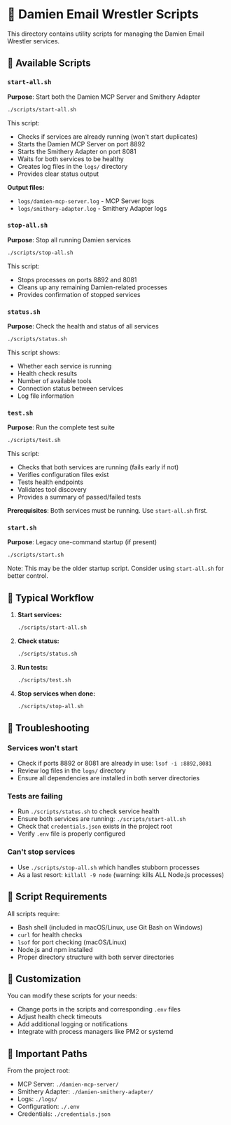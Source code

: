 # 📜 Damien Email Wrestler Scripts

This directory contains utility scripts for managing the Damien Email Wrestler services.

## 🚀 Available Scripts

### `start-all.sh`
**Purpose**: Start both the Damien MCP Server and Smithery Adapter

```bash
./scripts/start-all.sh
```

This script:
- Checks if services are already running (won't start duplicates)
- Starts the Damien MCP Server on port 8892
- Starts the Smithery Adapter on port 8081
- Waits for both services to be healthy
- Creates log files in the `logs/` directory
- Provides clear status output

**Output files:**
- `logs/damien-mcp-server.log` - MCP Server logs
- `logs/smithery-adapter.log` - Smithery Adapter logs

### `stop-all.sh`
**Purpose**: Stop all running Damien services

```bash
./scripts/stop-all.sh
```

This script:
- Stops processes on ports 8892 and 8081
- Cleans up any remaining Damien-related processes
- Provides confirmation of stopped services

### `status.sh`
**Purpose**: Check the health and status of all services

```bash
./scripts/status.sh
```

This script shows:
- Whether each service is running
- Health check results
- Number of available tools
- Connection status between services
- Log file information

### `test.sh`
**Purpose**: Run the complete test suite

```bash
./scripts/test.sh
```

This script:
- Checks that both services are running (fails early if not)
- Verifies configuration files exist
- Tests health endpoints
- Validates tool discovery
- Provides a summary of passed/failed tests

**Prerequisites**: Both services must be running. Use `start-all.sh` first.

### `start.sh`
**Purpose**: Legacy one-command startup (if present)

```bash
./scripts/start.sh
```

Note: This may be the older startup script. Consider using `start-all.sh` for better control.

## 🔄 Typical Workflow

1. **Start services:**
   ```bash
   ./scripts/start-all.sh
   ```

2. **Check status:**
   ```bash
   ./scripts/status.sh
   ```

3. **Run tests:**
   ```bash
   ./scripts/test.sh
   ```

4. **Stop services when done:**
   ```bash
   ./scripts/stop-all.sh
   ```

## 🚨 Troubleshooting

### Services won't start
- Check if ports 8892 or 8081 are already in use: `lsof -i :8892,8081`
- Review log files in the `logs/` directory
- Ensure all dependencies are installed in both server directories

### Tests are failing
- Run `./scripts/status.sh` to check service health
- Ensure both services are running: `./scripts/start-all.sh`
- Check that `credentials.json` exists in the project root
- Verify `.env` file is properly configured

### Can't stop services
- Use `./scripts/stop-all.sh` which handles stubborn processes
- As a last resort: `killall -9 node` (warning: kills ALL Node.js processes)

## 📝 Script Requirements

All scripts require:
- Bash shell (included in macOS/Linux, use Git Bash on Windows)
- `curl` for health checks
- `lsof` for port checking (macOS/Linux)
- Node.js and npm installed
- Proper directory structure with both server directories

## 🔧 Customization

You can modify these scripts for your needs:
- Change ports in the scripts and corresponding `.env` files
- Adjust health check timeouts
- Add additional logging or notifications
- Integrate with process managers like PM2 or systemd

## 📍 Important Paths

From the project root:
- MCP Server: `./damien-mcp-server/`
- Smithery Adapter: `./damien-smithery-adapter/`
- Logs: `./logs/`
- Configuration: `./.env`
- Credentials: `./credentials.json`
